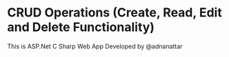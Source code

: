 # CRUD Operations (Create, Read, Edit and Delete Functionality)
This is ASP.Net C Sharp Web App
Developed by @adnanattar

